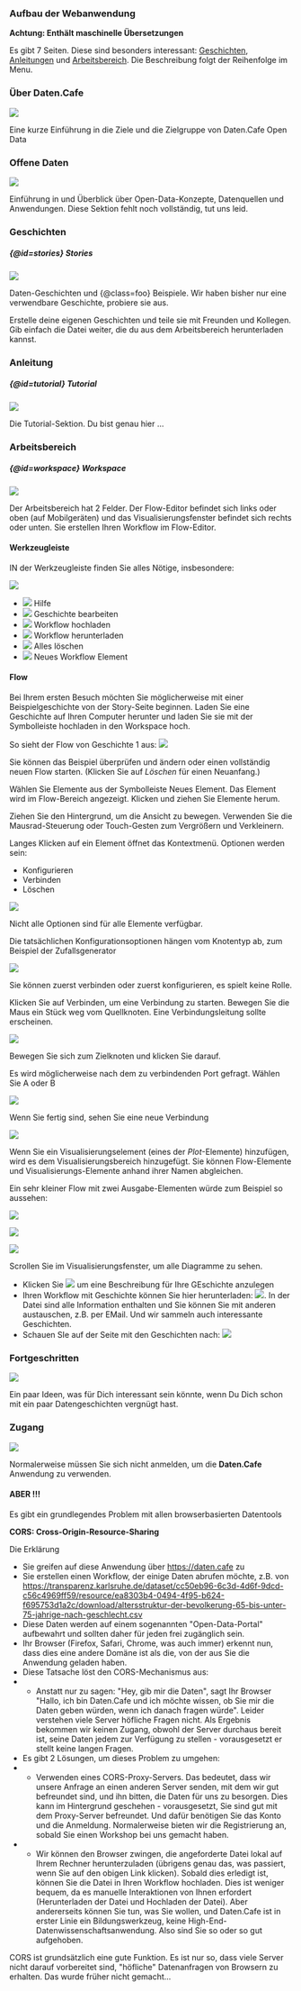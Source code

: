 <!-- remember to have some comment lines in front of the first H§ -->
### Aufbau der Webanwendung

**Achtung: Enthält maschinelle Übersetzungen**

<!-- use H5 with underscore for link targets -->

Es gibt 7 Seiten. Diese sind besonders interessant: [Geschichten](/instructions#stories), [Anleitungen](/instructions#tutorial) und [Arbeitsbereich](/instructions#workspace). Die Beschreibung folgt der Reihenfolge im Menu.

<!-- 
There are 7 levels

  * ![](/img/tutor/coffee.png) General Information
  * ![](/img/tutor/opendata.png) Open Data
  * ![](/img/tutor/stories.png) Stories 
  * ![](/img/tutor/tutorial.png) Tutorial 
  * ![](/img/tutor/workspace.png) Workspace 
  * ![](/img/tutor/advanced.png) Advanced 
  * ![](/img/tutor/account.png) Account 

-->

### Über Daten.Cafe

<img src="/img/tutor/coffee.png" class="large">

Eine kurze Einführung in die Ziele und die Zielgruppe von Daten.Cafe
Open Data


### Offene Daten

<img src="/img/tutor/opendata.png" class="large">

Einführung in und Überblick über Open-Data-Konzepte, Datenquellen und Anwendungen. Diese Sektion fehlt noch vollständig, tut uns leid.

<!-- use H5 with underscore for link target -->

### Geschichten
##### {@id=stories} Stories

<img src="/img/tutor/stories.png" class="large">


Daten-Geschichten und {@class=foo} Beispiele. Wir haben bisher nur eine verwendbare Geschichte, probiere sie aus.

Erstelle deine eigenen Geschichten und teile sie mit Freunden und Kollegen. Gib einfach die Datei weiter, die du aus dem Arbeitsbereich herunterladen kannst.

### Anleitung
##### {@id=tutorial} Tutorial

<img src="/img/tutor/tutorial.png" class="large">

Die Tutorial-Sektion. Du bist genau hier ...

### Arbeitsbereich
##### {@id=workspace} Workspace

<img src="/img/tutor/workspace.png" class="large">

Der Arbeitsbereich hat 2 Felder. Der Flow-Editor befindet sich links oder oben (auf Mobilgeräten) und das Visualisierungsfenster befindet sich rechts oder unten. Sie erstellen Ihren Workflow im Flow-Editor.

#### Werkzeugleiste

IN der Werkzeugleiste finden Sie alles Nötige, insbesondere:

<img src="/img/tutor/toolbar-empty.png" class="wide">

  * ![](/img/tutor/help.png) Hilfe
  * ![](/img/tutor/editStory.png) Geschichte bearbeiten
  * ![](/img/tutor/upload.png) Workflow hochladen
  * ![](/img/tutor/download.png) Workflow herunterladen 
  * ![](/img/tutor/trash.png) Alles löschen 
  * ![](/img/tutor/newItem.png) Neues Workflow Element 


#### Flow

Bei Ihrem ersten Besuch möchten Sie möglicherweise mit einer Beispielgeschichte von der Story-Seite beginnen. Laden Sie eine Geschichte auf Ihren Computer herunter und laden Sie sie mit der Symbolleiste hochladen in den Workspace hoch.

So sieht der Flow von Geschichte 1 aus: ![](/stories/story1.png)

Sie können das Beispiel überprüfen und ändern oder einen vollständig neuen Flow starten. (Klicken Sie auf *Löschen* für einen Neuanfang.)

Wählen Sie Elemente aus der Symbolleiste Neues Element. Das Element wird im Flow-Bereich angezeigt.
Klicken und ziehen Sie Elemente herum.

Ziehen Sie den Hintergrund, um die Ansicht zu bewegen. Verwenden Sie die Mausrad-Steuerung oder Touch-Gesten zum Vergrößern und Verkleinern.

Langes Klicken auf ein Element öffnet das Kontextmenü. Optionen werden sein:

  * Konfigurieren
  * Verbinden
  * Löschen

![](/img/tutor/node-long-click.png)


Nicht alle Optionen sind für alle Elemente verfügbar.

Die tatsächlichen Konfigurationsoptionen hängen vom Knotentyp ab, zum Beispiel der Zufallsgenerator

![](/img/tutor/node-config.png)


Sie können zuerst verbinden oder zuerst konfigurieren, es spielt keine Rolle.

Klicken Sie auf Verbinden, um eine Verbindung zu starten. Bewegen Sie die Maus ein Stück weg vom Quellknoten. Eine Verbindungsleitung sollte erscheinen.

![](/img/tutor/edge-connect-in-progress.png)


Bewegen Sie sich zum Zielknoten und klicken Sie darauf.

Es wird möglicherweise nach dem zu verbindenden Port gefragt. Wählen Sie A oder B

![](/img/tutor/edge-connect-final.png)

Wenn Sie fertig sind, sehen Sie eine neue Verbindung

![](/img/tutor/edge-connect-finish.png)

Wenn Sie ein Visualisierungselement (eines der *Plot*-Elemente) hinzufügen, wird es dem Visualisierungsbereich hinzugefügt.
Sie können Flow-Elemente und Visualisierungs-Elemente anhand ihrer Namen abgleichen.

Ein sehr kleiner Flow mit zwei Ausgabe-Elementen würde zum Beispiel so aussehen:

![](/img/tutor/miniflow.png)

![](/img/tutor/chartplot.png)

![](/img/tutor/tableplot.png)


Scrollen Sie im Visualisierungsfenster, um alle Diagramme zu sehen.

 * Klicken Sie ![](/img/tutor/editStory.png) um eine Beschreibung für Ihre GEschichte anzulegen
 * Ihren Workflow mit Geschichte können Sie hier herunterladen: ![](/img/tutor/download.png). In der Datei sind alle Information enthalten und Sie können Sie mit anderen austauschen, z.B. per EMail. Und wir sammeln auch interessante Geschichten. 
* Schauen SIe auf der Seite mit den Geschichten nach: ![](/img/tutor/stories.png)




### Fortgeschritten

<img src="/img/tutor/advanced.png" class="large">

Ein paar Ideen, was für Dich interessant sein könnte, wenn Du Dich schon mit ein paar Datengeschichten vergnügt hast.

### Zugang

<img src="/img/tutor/account.png" class="large">

Normalerweise müssen Sie sich nicht anmelden, um die **Daten.Cafe** Anwendung zu verwenden.

#### **ABER !!!** 

Es gibt ein grundlegendes Problem mit allen browserbasierten Datentools

**CORS: Cross-Origin-Resource-Sharing**

Die Erklärung

  * Sie greifen auf diese Anwendung über https://daten.cafe zu
  * Sie erstellen einen Workflow, der einige Daten abrufen möchte, z.B. von https://transparenz.karlsruhe.de/dataset/cc50eb96-6c3d-4d6f-9dcd-c56c4969ff59/resource/ea8303b4-0494-4f95-b624-f695753d1a2c/download/altersstruktur-der-bevolkerung-65-bis-unter-75-jahrige-nach-geschlecht.csv
  * Diese Daten werden auf einem sogenannten "Open-Data-Portal" aufbewahrt und sollten daher für jeden frei zugänglich sein.
  * Ihr Browser (Firefox, Safari, Chrome, was auch immer) erkennt nun, dass dies eine andere Domäne ist als die, von der aus Sie die Anwendung geladen haben.
  * Diese Tatsache löst den CORS-Mechanismus aus:
  * * Anstatt nur zu sagen: "Hey, gib mir die Daten", sagt Ihr Browser "Hallo, ich bin Daten.Cafe und ich möchte wissen, ob Sie mir die Daten geben würden, wenn ich danach fragen würde". Leider verstehen viele Server höfliche Fragen nicht. Als Ergebnis bekommen wir keinen Zugang, obwohl der Server durchaus bereit ist, seine Daten jedem zur Verfügung zu stellen - vorausgesetzt er stellt keine langen Fragen.
  * Es gibt 2 Lösungen, um dieses Problem zu umgehen:
  * * Verwenden eines CORS-Proxy-Servers. Das bedeutet, dass wir unsere Anfrage an einen anderen Server senden, mit dem wir gut befreundet sind, und ihn bitten, die Daten für uns zu besorgen. Dies kann im Hintergrund geschehen - vorausgesetzt, Sie sind gut mit dem Proxy-Server befreundet. Und dafür benötigen Sie das Konto und die Anmeldung. Normalerweise bieten wir die Registrierung an, sobald Sie einen Workshop bei uns gemacht haben.
  * * Wir können den Browser zwingen, die angeforderte Datei lokal auf Ihrem Rechner herunterzuladen (übrigens genau das, was passiert, wenn Sie auf den obigen Link klicken). Sobald dies erledigt ist, können Sie die Datei in Ihren Workflow hochladen. Dies ist weniger bequem, da es manuelle Interaktionen von Ihnen erfordert (Herunterladen der Datei und Hochladen der Datei). Aber andererseits können Sie tun, was Sie wollen, und Daten.Cafe ist in erster Linie ein Bildungswerkzeug, keine High-End-Datenwissenschaftsanwendung. Also sind Sie so oder so gut aufgehoben.

CORS ist grundsätzlich eine gute Funktion. Es ist nur so, dass viele Server nicht darauf vorbereitet sind, "höfliche" Datenanfragen von Browsern zu erhalten. Das wurde früher nicht gemacht...



